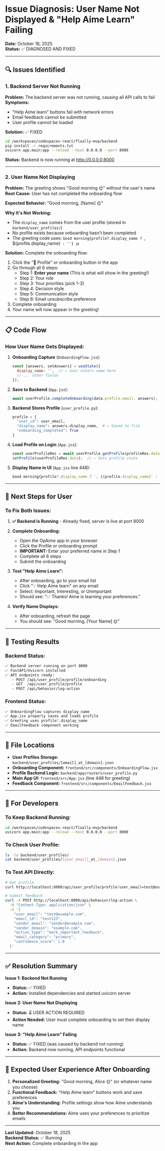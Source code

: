 # Issue Diagnosis: User Name Not Displayed & "Help Aime Learn" Failing

**Date:** October 18, 2025  
**Status:** ✅ DIAGNOSED AND FIXED

---

## 🔍 Issues Identified

### 1. Backend Server Not Running
**Problem:** The backend server was not running, causing all API calls to fail  
**Symptoms:**
- "Help Aime learn" buttons fail with network errors
- Email feedback cannot be submitted
- User profile cannot be loaded

**Solution:** ✅ FIXED
```bash
cd /workspaces/codespaces-react/floally-mvp/backend
pip install -r requirements.txt
uvicorn app.main:app --reload --host 0.0.0.0 --port 8000
```

**Status:** Backend is now running at http://0.0.0.0:8000

---

### 2. User Name Not Displaying
**Problem:** The greeting shows "Good morning 🌞" without the user's name  
**Root Cause:** User has not completed the onboarding flow

**Expected Behavior:** "Good morning, [Name] 🌞"

**Why It's Not Working:**
- The `display_name` comes from the user profile (stored in `backend/user_profiles/`)
- No profile exists because onboarding hasn't been completed
- The greeting code uses: `Good morning{profile?.display_name ? `, ${profile.display_name}` : ''} 🌞`

**Solution:** Complete the onboarding flow:
1. Click the "👤 Profile" or onboarding button in the app
2. Go through all 6 steps:
   - Step 1: **Enter your name** (This is what will show in the greeting!)
   - Step 2: Your role
   - Step 3: Your priorities (pick 1-3)
   - Step 4: Decision style
   - Step 5: Communication style
   - Step 6: Email unsubscribe preference
3. Complete onboarding
4. Your name will now appear in the greeting!

---

## 📋 Code Flow

### How User Name Gets Displayed:

1. **Onboarding Capture** (`OnboardingFlow.jsx`):
   ```jsx
   const [answers, setAnswers] = useState({
     display_name: '',  // ← User enters name here
     // ... other fields
   });
   ```

2. **Save to Backend** (`App.jsx`):
   ```jsx
   await userProfile.completeOnboarding(data.profile.email, answers);
   ```

3. **Backend Stores Profile** (`user_profile.py`):
   ```python
   profile = {
     "user_id": user_email,
     "display_name": answers.display_name,  # ← Saved to file
     "onboarding_completed": True
   }
   ```

4. **Load Profile on Login** (`App.jsx`):
   ```jsx
   const userProfileRes = await userProfile.getProfile(profileRes.data.email);
   setProfile(userProfileRes.data);  // ← Sets profile state
   ```

5. **Display Name in UI** (`App.jsx` line 448):
   ```jsx
   Good morning{profile?.display_name ? `, ${profile.display_name}` : ''} 🌞
   ```

---

## 🎯 Next Steps for User

### To Fix Both Issues:

1. **✅ Backend is Running** - Already fixed, server is live at port 8000

2. **Complete Onboarding:**
   - Open the OpAime app in your browser
   - Click the Profile or onboarding prompt
   - **IMPORTANT:** Enter your preferred name in Step 1
   - Complete all 6 steps
   - Submit the onboarding

3. **Test "Help Aime Learn":**
   - After onboarding, go to your email list
   - Click "💡 Help Aime learn" on any email
   - Select: Important, Interesting, or Unimportant
   - Should see: "✅ Thanks! Aime is learning your preferences."

4. **Verify Name Displays:**
   - After onboarding, refresh the page
   - You should see: "Good morning, [Your Name] 🌞"

---

## 🐛 Testing Results

### Backend Status:
```bash
✅ Backend server running on port 8000
✅ FastAPI/Uvicorn installed
✅ API endpoints ready:
   - POST /api/user_profile/profile/onboarding
   - GET  /api/user_profile/profile
   - POST /api/behavior/log-action
```

### Frontend Status:
```bash
✅ OnboardingFlow captures display_name
✅ App.jsx properly saves and loads profile
✅ Greeting uses profile?.display_name
✅ EmailFeedback component working
```

---

## 📝 File Locations

- **User Profiles Storage:** `backend/user_profiles/[email]_at_[domain].json`
- **Onboarding Component:** `frontend/src/components/OnboardingFlow.jsx`
- **Profile Backend Logic:** `backend/app/routers/user_profile.py`
- **Main App UI:** `frontend/src/App.jsx` (line 448 for greeting)
- **Feedback Component:** `frontend/src/components/EmailFeedback.jsx`

---

## 🔧 For Developers

### To Keep Backend Running:
```bash
cd /workspaces/codespaces-react/floally-mvp/backend
uvicorn app.main:app --reload --host 0.0.0.0 --port 8000
```

### To Check User Profile:
```bash
ls -la backend/user_profiles/
cat backend/user_profiles/[your_email]_at_[domain].json
```

### To Test API Directly:
```bash
# Get profile
curl http://localhost:8000/api/user_profile/profile?user_email=test@example.com

# Submit feedback
curl -X POST http://localhost:8000/api/behavior/log-action \
  -H "Content-Type: application/json" \
  -d '{
    "user_email": "test@example.com",
    "email_id": "test123",
    "sender_email": "sender@example.com",
    "sender_domain": "example.com",
    "action_type": "mark_important_feedback",
    "email_category": "primary",
    "confidence_score": 1.0
  }'
```

---

## ✅ Resolution Summary

**Issue 1: Backend Not Running**
- **Status:** ✅ FIXED
- **Action:** Installed dependencies and started uvicorn server

**Issue 2: User Name Not Displaying**
- **Status:** ⏳ USER ACTION REQUIRED
- **Action Needed:** User must complete onboarding to set their display name

**Issue 3: "Help Aime Learn" Failing**
- **Status:** ✅ FIXED (was caused by backend not running)
- **Action:** Backend now running, API endpoints functional

---

## 🎉 Expected User Experience After Onboarding

1. **Personalized Greeting:** "Good morning, Alice 🌞" (or whatever name you choose)
2. **Functional Feedback:** "Help Aime learn" buttons work and save preferences
3. **Aime's Understanding:** Profile settings show how Aime understands you
4. **Better Recommendations:** Aime uses your preferences to prioritize emails

---

**Last Updated:** October 18, 2025  
**Backend Status:** ✅ Running  
**Next Action:** Complete onboarding in the app
